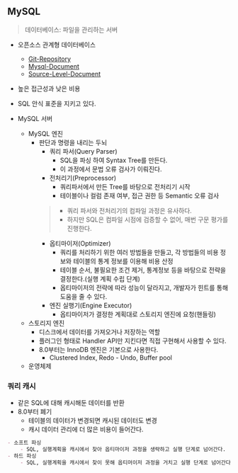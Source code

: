 ## MySQL

> 데이터베이스: 파일을 관리하는 서버

- 오픈소스 관계형 데이터베이스
    - [Git-Repository](https://github.com/mysql/mysql-server)
    - [Mysql-Document](https://dev.mysql.com/doc/internals/en/guided-tour.html)
    - [Source-Level-Document](https://dev.mysql.com/doc/dev/mysql-server/latest/)
- 높은 접근성과 낮은 비용
- SQL 안식 표준을 지키고 있다.


- MySQL 서버
    - MySQL 엔진
        - 판단과 명령을 내리는 두뇌
            - 쿼리 파서(Query Parser)
                - SQL을 파싱 하여 Syntax Tree를 만든다.
                - 이 과정에서 문법 오류 검사가 이뤄진다.
            - 전처리기(Preprocessor)
                - 쿼리파서에서 만든 Tree를 바탕으로 전처리기 시작
                - 테이블이나 컬럼 존재 여부, 접근 권한 등 Semantic 오류 검사
          > - 쿼리 파서와 전처리기의 컴파일 과정은 유사하다.
          > - 하지만 SQL은 컴파일 시점에 검증할 수 없어, 매번 구문 평가를 진행한다.
            - 옵티마이저(Optimizer)
                - 쿼리를 처리하기 위한 여러 방법들을 만들고, 각 방법들의 비용 정보와 테이블의 통계 정보를 이용해 비용 산정
                - 테이블 순서, 불필요한 조건 제거, 통계정보 등을 바탕으로 전략을 결정한다.(실행 계획 수립 단계)
                - 옵티마이저의 전략에 따라 성능이 달라지고, 개발자가 힌트를 통해 도움을 줄 수 있다.
            - 엔진 실행기(Engine Executor)
                - 옵티마이저가 결정한 계획대로 스토리지 엔진에 요청(핸들링)
    - 스토리지 엔진
        - 디스크에서 데이터를 가져오거나 저장하는 역할
        - 플러그인 형태로 Handler API만 지킨다면 직접 구현해서 사용할 수 있다.
        - 8.0부터는 InnoDB 엔진은 기본으로 사용한다.
            - Clustered Index, Redo - Undo, Buffer pool
    - 운영체제

### 쿼리 캐시

- 같은 SQL에 대해 캐시해둔 데이터를 반환
- 8.0부터 폐기
    - 테이블의 데이터가 변경되면 캐시된 데이터도 변경
    - 캐시 데이터 관리에 더 많은 비용이 들어간다.

```markdown
- 소프트 파싱
    - SQL, 실행계획을 캐시에서 찾아 옵티마이저 과정을 생략하고 실행 단계로 넘어간다.
- 하드 파싱
    - SQL, 실행계획을 캐시에서 찾이 못해 옵티머이저 과정을 거치고 실행 단계로 넘어간다.
```
